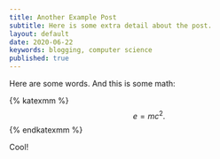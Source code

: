 ```yaml
---
title: Another Example Post
subtitle: Here is some extra detail about the post.
layout: default
date: 2020-06-22
keywords: blogging, computer science
published: true
---
```


Here are some words. And this is some math:

{% katexmm %}
$$
e = mc^2. \tag{1}
$$
{% endkatexmm %}

Cool!